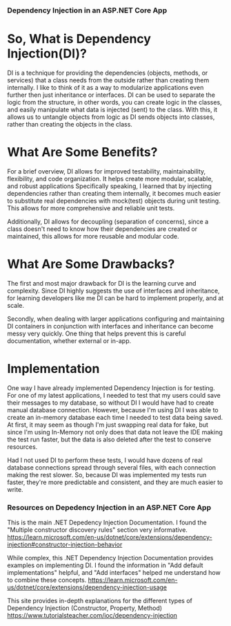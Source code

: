 ### Dependency Injection in an ASP.NET Core App

# So, What is Dependency Injection(DI)? 

DI is a technique for providing the dependencies (objects, methods, or services) that a class needs from the outside rather than creating them internally. 
I like to think of it as a way to modularize applications even further then just inheritance or interfaces. DI can be used to separate the logic from the structure, in other words, you can create logic
in the classes, and easily manipulate what data is injected (sent) to the class. With this, it allows us to untangle objects from logic as DI sends objects into classes, rather than creating the objects in the class.


# What Are Some Benefits?

For a brief overview, DI allows for improved testability, maintainability, flexibility, and code organization. It helps create more modular, scalable, and robust applications
Specifically speaking, I learned that by injecting dependencies rather than creating them internally, it becomes much easier to substitute real dependencies with mock(test) objects during unit testing. 
This allows for more comprehensive and reliable unit tests.

Additionally, DI allows for decoupling (separation of concerns), since a class doesn't need to know how their dependencies are created or maintained, this allows for more reusable and modular code.


# What Are Some Drawbacks?

The first and most major drawback for DI is the learning curve and complexity. Since DI highly suggests the use of interfaces and inheritance, for learning developers like me DI can be hard to implement properly, and at scale.

Secondly, when dealing with larger applications configuring and maintaining DI containers in conjunction with interfaces and inheritance can become messy very quickly. One thing that helps prevent this is careful documentation, whether external or in-app.


# Implementation

One way I have already implemented Dependency Injection is for testing. For one of my latest applications, I needed to test that my users could save their messages to my database, so without DI I would have had to create manual database connection.
However, because I'm using DI I was able to create an in-memory database each time I needed to test data being saved. At first, it may seem as though I'm just swapping real data for fake, but since I'm using In-Memory
not only does that data not leave the IDE making the test run faster, but the data is also deleted after the test to conserve resources.

Had I not used DI to perform these tests, I would have dozens of real database connections spread through several files, with each connection making the rest slower. So, because DI was implemented my tests run faster, they're more predictable and consistent,
and they are much easier to write.


### Resources on Depedency Injection in an ASP.NET Core App

This is the main .NET Depedency Injection Documentation. I found the "Multiple constructor discovery rules" section very informative.
https://learn.microsoft.com/en-us/dotnet/core/extensions/dependency-injection#constructor-injection-behavior

While complex, this .NET Dependency Injection Documentation provides examples on implementing DI. I found the information in "Add default implementations" helpful, and "Add interfaces" helped me understand how to combine these concepts.
https://learn.microsoft.com/en-us/dotnet/core/extensions/dependency-injection-usage

This site provides in-depth explanations for the different types of Dependency Injection (Constructor, Property, Method)
https://www.tutorialsteacher.com/ioc/dependency-injection